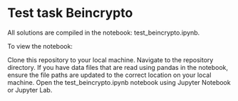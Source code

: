 # Test task Beincrypto

All solutions are compiled in the notebook: test_beincrypto.ipynb.

To view the notebook:

Clone this repository to your local machine.
Navigate to the repository directory.
If you have data files that are read using pandas in the notebook, ensure the file paths are updated to the correct location on your local machine.
Open the test_beincrypto.ipynb notebook using Jupyter Notebook or Jupyter Lab.
